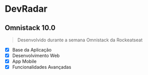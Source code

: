 # DevRadar
## Omnistack 10.0
> Desenvolvido durante a semana Omnistack da Rockeatseat

- [x] Base da Aplicação
- [x] Desenvolvimento Web
- [x] App Mobile
- [x] Funcionalidades Avançadas
